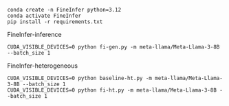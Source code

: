 ```
conda create -n FineInfer python=3.12
conda activate FineInfer
pip install -r requirements.txt
```

FineInfer-inference
```
CUDA_VISIBLE_DEVICES=0 python fi-gen.py -m meta-llama/Meta-Llama-3-8B --batch_size 1
```

FineInfer-heterogeneous
```
CUDA_VISIBLE_DEVICES=0 python baseline-ht.py -m meta-llama/Meta-Llama-3-8B --batch_size 1
CUDA_VISIBLE_DEVICES=0 python fi-ht.py -m meta-llama/Meta-Llama-3-8B --batch_size 1
```
